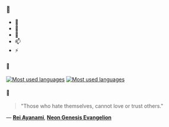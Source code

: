 ### 👋

- 🔭
- 🌱
- 💬
- 📫
- ⚡

#### 🧏

[![Most used languages](https://github-readme-stats-aynah.vercel.app/api/top-langs/?username=aynh&theme=solarized-dark&langs_count=6&layout=compact&hide_title=true)](https://github.com/anuraghazra/github-readme-stats#gh-dark-mode-only)
[![Most used languages](https://github-readme-stats-aynah.vercel.app/api/top-langs/?username=aynh&theme=solarized-light&langs_count=6&layout=compact&hide_title=true)](https://github.com/anuraghazra/github-readme-stats#gh-light-mode-only)

#### 💬

> "Those who hate themselves, cannot love or trust others."

&mdash; [**Rei Ayanami**](https://myanimelist.net/character.php?q=Rei%20Ayanami&cat=character), [**Neon Genesis Evangelion**](https://myanimelist.net/search/all?q=Neon%20Genesis%20Evangelion&cat=all)

